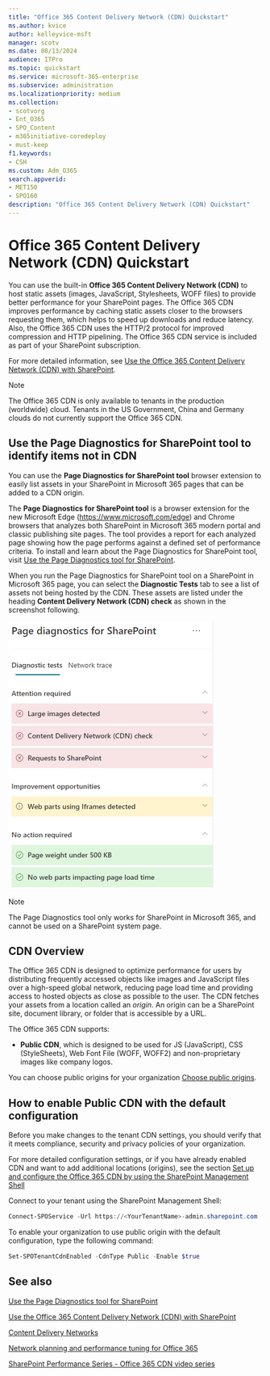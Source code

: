 ```yaml
---
title: "Office 365 Content Delivery Network (CDN) Quickstart"
ms.author: kvice
author: kelleyvice-msft
manager: scotv
ms.date: 08/13/2024
audience: ITPro
ms.topic: quickstart
ms.service: microsoft-365-enterprise
ms.subservice: administration
ms.localizationpriority: medium
ms.collection: 
- scotvorg
- Ent_O365
- SPO_Content
- m365initiative-coredeploy
- must-keep
f1.keywords:
- CSH
ms.custom: Adm_O365
search.appverid:
- MET150
- SPO160
description: "Office 365 Content Delivery Network (CDN) Quickstart"
---
```


# Office 365 Content Delivery Network (CDN) Quickstart

You can use the built-in **Office 365 Content Delivery Network (CDN)** to host static assets (images, JavaScript, Stylesheets, WOFF files) to provide better performance for your SharePoint pages. The Office 365 CDN improves performance by caching static assets closer to the browsers requesting them, which helps to speed up downloads and reduce latency. Also, the Office 365 CDN uses the HTTP/2 protocol for improved compression and HTTP pipelining. The Office 365 CDN service is included as part of your SharePoint subscription.

For more detailed information, see [Use the Office 365 Content Delivery Network (CDN) with SharePoint](use-microsoft-365-cdn-with-spo.md).

>[!NOTE]
>The Office 365 CDN is only available to tenants in the production (worldwide) cloud. Tenants in the US Government, China and Germany clouds do not currently support the Office 365 CDN.

## Use the Page Diagnostics for SharePoint tool to identify items not in CDN

You can use the **Page Diagnostics for SharePoint tool** browser extension to easily list assets in your SharePoint in Microsoft 365 pages that can be added to a CDN origin.

The **Page Diagnostics for SharePoint tool** is a browser extension for the new Microsoft Edge (<https://www.microsoft.com/edge>) and Chrome browsers that analyzes both SharePoint in Microsoft 365 modern portal and classic publishing site pages. The tool provides a report for each analyzed page showing how the page performs against a defined set of performance criteria. To install and learn about the Page Diagnostics for SharePoint tool, visit [Use the Page Diagnostics tool for SharePoint](./page-diagnostics-for-spo.md).

When you run the Page Diagnostics for SharePoint tool on a SharePoint in Microsoft 365 page, you can select the **Diagnostic Tests** tab to see a list of assets not being hosted by the CDN. These assets are listed under the heading **Content Delivery Network (CDN) check** as shown in the screenshot following.

![Page diagnostics.](../media/page-diagnostics-for-spo/pagediag-results-general.PNG)

>[!NOTE]
>The Page Diagnostics tool only works for SharePoint in Microsoft 365, and cannot be used on a SharePoint system page.

## CDN Overview

The Office 365 CDN is designed to optimize performance for users by distributing frequently accessed objects like images and JavaScript files over a high-speed global network, reducing page load time and providing access to hosted objects as close as possible to the user. The CDN fetches your assets from a location called an _origin_. An origin can be a SharePoint site, document library, or folder that is accessible by a URL.

The Office 365 CDN supports:

- **Public CDN**, which is designed to be used for JS (JavaScript), CSS (StyleSheets), Web Font File (WOFF, WOFF2) and non-proprietary images like company logos.

You can choose public origins for your organization [Choose public origins](use-microsoft-365-cdn-with-spo.md).

## How to enable Public CDN with the default configuration
Before you make changes to the tenant CDN settings, you should verify that it meets compliance, security and privacy policies of your organization.

For more detailed configuration settings, or if you have already enabled CDN and want to add additional locations (origins), see the section [Set up and configure the Office 365 CDN by using the SharePoint Management Shell](use-microsoft-365-cdn-with-spo.md#set-up-and-configure-the-office-365-cdn-by-using-the-sharepoint-online-management-shell)

Connect to your tenant using the SharePoint Management Shell:

```PowerShell
Connect-SPOService -Url https://<YourTenantName>-admin.sharepoint.com
```

To enable your organization to use  public origin with the default configuration, type the following command:

```PowerShell
Set-SPOTenantCdnEnabled -CdnType Public -Enable $true
```

## See also

[Use the Page Diagnostics tool for SharePoint](./page-diagnostics-for-spo.md)

[Use the Office 365 Content Delivery Network (CDN) with SharePoint](use-microsoft-365-cdn-with-spo.md)

[Content Delivery Networks](./content-delivery-networks.md)

[Network planning and performance tuning for Office 365](./network-planning-and-performance.md)

[SharePoint Performance Series - Office 365 CDN video series](https://www.youtube.com/playlist?list=PLR9nK3mnD-OWMfr1BA9mr5oCw2aJXw4WA)

